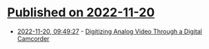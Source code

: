 # [Published on 2022-11-20](index.md)

* [2022-11-20, 09:49:27](https://news.ycombinator.com/item?id=33679673) - [Digitizing Analog Video Through a Digital Camcorder](https://www.pagetable.com/?p=1697)
